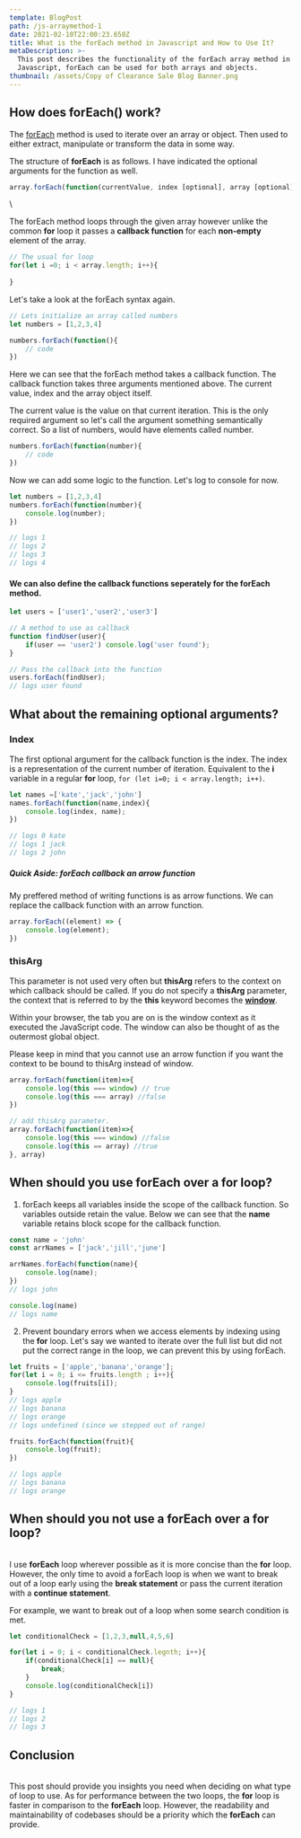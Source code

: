 ```yaml
---
template: BlogPost
path: /js-arraymethod-1
date: 2021-02-10T22:00:23.650Z
title: What is the forEach method in Javascript and How to Use It?
metaDescription: >-
  This post describes the functionality of the forEach array method in
  Javascript, forEach can be used for both arrays and objects.
thumbnail: /assets/Copy of Clearance Sale Blog Banner.png
---
```

## How does forEach() work?

The [forEach](https://developer.mozilla.org/en-US/docs/Web/JavaScript/Reference/Global_Objects/Array/forEach) method is used to iterate over an array or object. Then used to either extract, manipulate or transform the data in some way.

The structure of **forEach** is as follows. I have indicated the optional arguments for the function as well.



```js
array.forEach(function(currentValue, index [optional], array [optional]), thisArg[optional])
```
\


The forEach method loops through the given array however unlike the common **for** loop it passes a **callback function** for each **non-empty** element of the array.

```js
// The usual for loop
for(let i =0; i < array.length; i++){
	
}
```

Let's take a look at the forEach syntax again.  


```js
// Lets initialize an array called numbers
let numbers = [1,2,3,4]

numbers.forEach(function(){
	// code
})
```

Here we can see that the forEach method takes a callback function. The callback function takes three arguments mentioned above. The current value, index and the array object itself.

The current value is the value on that current iteration. This is the only required argument so let's call the argument something semantically correct. So a list of numbers, would have elements called number.

```js
numbers.forEach(function(number){
	// code
})
```

Now we can add some logic to the function. Let's log to console for now.

```js
let numbers = [1,2,3,4]
numbers.forEach(function(number){
	console.log(number);
})

// logs 1
// logs 2
// logs 3
// logs 4
```

#### We can also define the callback functions seperately for the forEach method.

```js
let users = ['user1','user2','user3']

// A method to use as callback
function findUser(user){
	if(user == 'user2') console.log('user found');
}

// Pass the callback into the function
users.forEach(findUser);
// logs user found
```

## What about the remaining optional arguments?

### Index

The first optional argument for the callback function is the index. The index is a representation of the current number of iteration. Equivalent to the **i** variable in a regular **for** loop, `for (let i=0; i < array.length; i++)`.

```js
let names =['kate','jack','john']
names.forEach(function(name,index){
	console.log(index, name);
})

// logs 0 kate
// logs 1 jack
// logs 2 john
```

##### Quick Aside: forEach callback an arrow function
My preffered method of writing functions is as arrow functions. We can replace the callback function with an arrow function. 

```js
array.forEach((element) => {
	console.log(element);
})
```

### thisArg

This parameter is not used very often but **thisArg** refers to the context on which callback should be called. If you do not specify a **thisArg** parameter, the context that is referred to by the **this** keyword becomes the **[window](https://developer.mozilla.org/en-US/docs/Web/API/Window)**.

Within your browser, the tab you are on is the window context as it executed the JavaScript code. The window can also be thought of as the outermost global object. 

Please keep in mind that you cannot use an arrow function if you want the context to be bound to thisArg instead of window. 

```js
array.forEach(function(item)=>{
	console.log(this === window) // true
	console.log(this === array) //false
})

// add thisArg parameter.
array.forEach(function(item)=>{
	console.log(this === window) //false
	console.log(this == array) //true
}, array)
```

## When should you use forEach over a for loop?

1. forEach keeps all variables inside the scope of the callback function. So variables outside retain the value. Below we can see that the **name** variable retains block scope for the callback function.

```js
const name = 'john'
const arrNames = ['jack','jill','june']

arrNames.forEach(function(name){
	console.log(name);
})
// logs john

console.log(name)
// logs name
```

2. Prevent boundary errors when we access elements by indexing using the **for** loop. Let's say we wanted to iterate over the full list but did not put the correct range in the loop, we can prevent this by using forEach.

```js
let fruits = ['apple','banana','orange'];
for(let i = 0; i <= fruits.length ; i++){
	console.log(fruits[i]);
}
// logs apple
// logs banana
// logs orange
// logs undefined (since we stepped out of range)

fruits.forEach(function(fruit){
	console.log(fruit);
})

// logs apple
// logs banana
// logs orange
```

## When should you not use a forEach over a for loop?
\
I  use **forEach** loop wherever possible as it is more concise than the **for** loop. However, the only time to avoid a forEach loop is when we want to break out of a loop early using the **break statement** or pass the current iteration with a **continue statement**.

For example, we want to break out of a loop when some search condition is met.

```js
let conditionalCheck = [1,2,3,null,4,5,6]

for(let i = 0; i < conditionalCheck.legnth; i++){
	if(conditionalCheck[i] == null){
		break;
	} 
	console.log(conditionalCheck[i])
}

// logs 1
// logs 2
// logs 3
```

## Conclusion
\
This post should provide you insights you need when deciding on what type of loop to use. As for performance between the two loops, the **for** loop is faster in comparison to the **forEach** loop. However, the readability and maintainability of codebases should be a priority which the **forEach** can provide.
